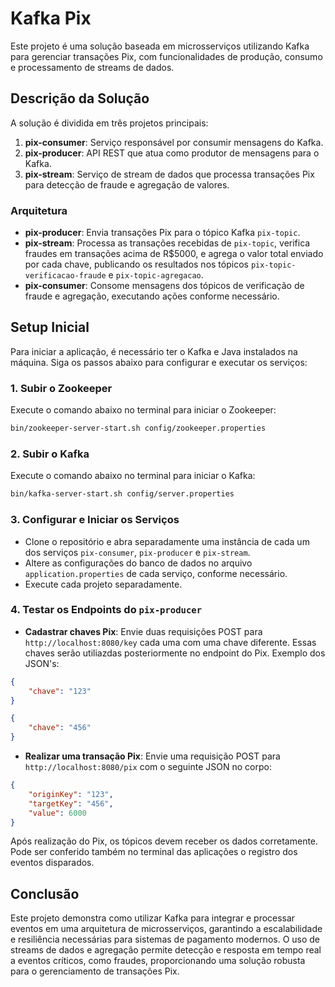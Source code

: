 
# Kafka Pix

Este projeto é uma solução baseada em microsserviços utilizando Kafka para gerenciar transações Pix, com funcionalidades de produção, consumo e processamento de streams de dados.

## Descrição da Solução

A solução é dividida em três projetos principais:

1. **pix-consumer**: Serviço responsável por consumir mensagens do Kafka.
2. **pix-producer**: API REST que atua como produtor de mensagens para o Kafka.
3. **pix-stream**: Serviço de stream de dados que processa transações Pix para detecção de fraude e agregação de valores.

### Arquitetura

- **pix-producer**: Envia transações Pix para o tópico Kafka `pix-topic`.
- **pix-stream**: Processa as transações recebidas de `pix-topic`, verifica fraudes em transações acima de R$5000, e agrega o valor total enviado por cada chave, publicando os resultados nos tópicos `pix-topic-verificacao-fraude` e `pix-topic-agregacao`.
- **pix-consumer**: Consome mensagens dos tópicos de verificação de fraude e agregação, executando ações conforme necessário.

## Setup Inicial

Para iniciar a aplicação, é necessário ter o Kafka e Java instalados na máquina. Siga os passos abaixo para configurar e executar os serviços:

### 1. Subir o Zookeeper

Execute o comando abaixo no terminal para iniciar o Zookeeper:

```bash
bin/zookeeper-server-start.sh config/zookeeper.properties
```

### 2. Subir o Kafka

Execute o comando abaixo no terminal para iniciar o Kafka:

```bash
bin/kafka-server-start.sh config/server.properties
```

### 3. Configurar e Iniciar os Serviços

- Clone o repositório e abra separadamente uma instância de cada um dos serviços `pix-consumer`, `pix-producer` e `pix-stream`.
- Altere as configurações do banco de dados no arquivo `application.properties` de cada serviço, conforme necessário.
- Execute cada projeto separadamente.

### 4. Testar os Endpoints do `pix-producer`

- **Cadastrar chaves Pix**: Envie duas requisições POST para `http://localhost:8080/key` cada uma com uma chave diferente. Essas chaves serão utiliazdas posteriormente no endpoint do Pix. Exemplo dos JSON's:

```json
{
    "chave": "123"
}
```
```json
{
    "chave": "456"
}
```

- **Realizar uma transação Pix**: Envie uma requisição POST para `http://localhost:8080/pix` com o seguinte JSON no corpo:

```json
{
    "originKey": "123",
    "targetKey": "456",
    "value": 6000
}
```

Após realização do Pix, os tópicos devem receber os dados corretamente. Pode ser conferido também no terminal das aplicações o registro dos eventos disparados. 

## Conclusão

Este projeto demonstra como utilizar Kafka para integrar e processar eventos em uma arquitetura de microsserviços, garantindo a escalabilidade e resiliência necessárias para sistemas de pagamento modernos. O uso de streams de dados e agregação permite detecção e resposta em tempo real a eventos críticos, como fraudes, proporcionando uma solução robusta para o gerenciamento de transações Pix.

